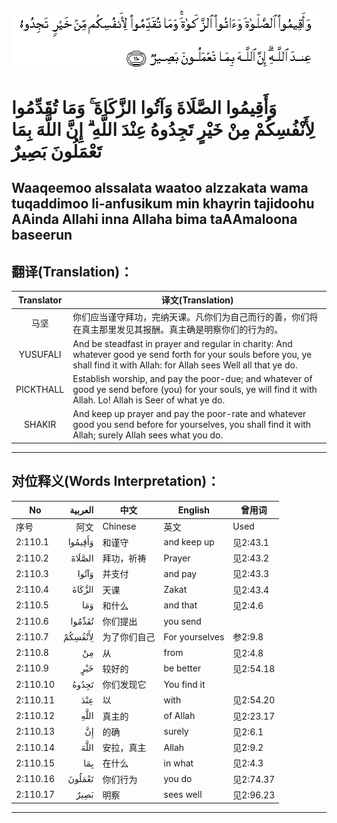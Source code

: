 ![002:110](images/002_110.gif)

#    وَأَقِيمُوا الصَّلَاةَ وَآتُوا الزَّكَاةَ ۚ وَمَا تُقَدِّمُوا لِأَنْفُسِكُمْ مِنْ خَيْرٍ تَجِدُوهُ عِنْدَ اللَّهِ ۗ إِنَّ اللَّهَ بِمَا تَعْمَلُونَ بَصِيرٌ

## Waaqeemoo alssalata waatoo alzzakata wama tuqaddimoo li-anfusikum min khayrin tajidoohu AAinda Allahi inna Allaha bima taAAmaloona baseerun

## 翻译(Translation)：

| Translator | 译文(Translation)                                            |
| :--------: | ------------------------------------------------------------ |
|    马坚    | 你们应当谨守拜功，完纳天课。凡你们为自己而行的善，你们将在真主那里发见其报酬。真主确是明察你们的行为的。 |
|  YUSUFALI  | And be steadfast in prayer and regular in charity: And whatever good ye send forth for your souls before you, ye shall find it with Allah: for Allah sees Well all that ye do. |
| PICKTHALL  | Establish worship, and pay the poor-due; and whatever of good ye send before (you) for your souls, ye will find it with Allah. Lo! Allah is Seer of what ye do. |
|   SHAKIR   | And keep up prayer and pay the poor-rate and whatever good you send before for yourselves, you shall find it with Allah; surely Allah sees what you do. |

---

## 对位释义(Words Interpretation)：

| No       | العربية | 中文         | English        | 曾用词    |
| -------- | ------: | ------------ | -------------- | --------- |
| 序号     |    阿文 | Chinese      | 英文           | Used      |
| 2:110.1  | وَأَقِيمُوا | 和谨守       | and keep up    | 见2:43.1  |
| 2:110.2  |  الصَّلَاةَ | 拜功，祈祷   | Prayer         | 见2:43.2  |
| 2:110.3  |   وَآتُوا | 并支付       | and pay        | 见2:43.3  |
| 2:110.4  |  الزَّكَاةَ | 天课         | Zakat          | 见2:43.4  |
| 2:110.5  |     وَمَا | 和什么       | and that       | 见2:4.6   |
| 2:110.6  |  تُقَدِّمُوا | 你们提出     | you send       |           |
| 2:110.7  | لِأَنْفُسِكُمْ | 为了你们自己 | For yourselves | 参2:9.8   |
| 2:110.8  |      مِنْ | 从           | from           | 见2:4.8   |
| 2:110.9  |     خَيْرٍ | 较好的       | be better      | 见2:54.18 |
| 2:110.10 |   تَجِدُوهُ | 你们发现它   | You find it    |           |
| 2:110.11 |     عِنْدَ | 以           | with           | 见2:54.20 |
| 2:110.12 |    اللَّهِ | 真主的       | of Allah       | 见2:23.17 |
| 2:110.13 |      إِنَّ | 的确         | surely         | 见2:6.1   |
| 2:110.14 |    اللَّهَ | 安拉，真主   | Allah          | 见2:9.2   |
| 2:110.15 |     بِمَا | 在什么       | in what        | 见2:4.3   |
| 2:110.16 |  تَعْمَلُونَ | 你们行为     | you do         | 见2:74.37 |
| 2:110.17 |    بَصِيرٌ | 明察         | sees well      | 见2:96.23 |

---

